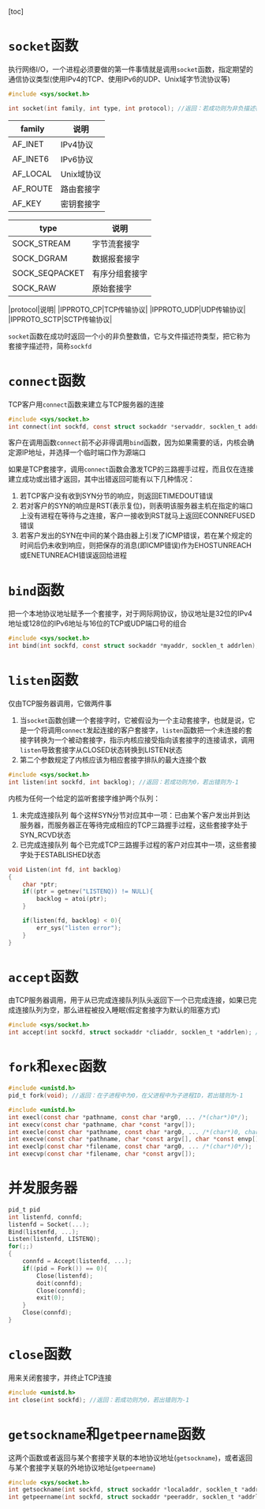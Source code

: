 [toc]

# `socket`函数
执行网络I/O，一个进程必须要做的第一件事情就是调用`socket`函数，指定期望的通信协议类型(使用IPv4的TCP、使用IPv6的UDP、Unix域字节流协议等)
```c
#include <sys/socket.h>

int socket(int family, int type, int protocol); //返回：若成功则为非负描述符，若出错则为-1
```

|family|说明|
|-|-|
|AF_INET|IPv4协议|
|AF_INET6|IPv6协议|
|AF_LOCAL|Unix域协议|
|AF_ROUTE|路由套接字|
|AF_KEY|密钥套接字|

|type|说明|
|-|-|
|SOCK_STREAM|字节流套接字|
|SOCK_DGRAM|数据报套接字|
|SOCK_SEQPACKET|有序分组套接字|
|SOCK_RAW|原始套接字|

|protocol|说明|
|IPPROTO_CP|TCP传输协议|
|IPPROTO_UDP|UDP传输协议|
|IPPROTO_SCTP|SCTP传输协议|

`socket`函数在成功时返回一个小的非负整数值，它与文件描述符类型，把它称为套接字描述符，简称`sockfd`

# `connect`函数
TCP客户用`connect`函数来建立与TCP服务器的连接

```c
#include <sys/socket.h>
int connect(int sockfd, const struct sockaddr *servaddr, socklen_t addrlen);
```
客户在调用函数`connect`前不必非得调用`bind`函数，因为如果需要的话，内核会确定源IP地址，并选择一个临时端口作为源端口

如果是TCP套接字，调用`connect`函数会激发TCP的三路握手过程，而且仅在连接建立成功或出错才返回，其中出错返回可能有以下几种情况：
1. 若TCP客户没有收到SYN分节的响应，则返回ETIMEDOUT错误
2. 若对客户的SYN的响应是RST(表示复位)，则表明该服务器主机在指定的端口上没有进程在等待与之连接，客户一接收到RST就马上返回ECONNREFUSED错误
3. 若客户发出的SYN在中间的某个路由器上引发了ICMP错误，若在某个规定的时间后仍未收到响应，则把保存的消息(即ICMP错误)作为EHOSTUNREACH或ENETUNREACH错误返回给进程

# `bind`函数
把一个本地协议地址赋予一个套接字，对于网际网协议，协议地址是32位的IPv4地址或128位的IPv6地址与16位的TCP或UDP端口号的组合

```c
#include <sys/socket.h>
int bind(int sockfd, const struct sockaddr *myaddr, socklen_t addrlen); //返回：若成功则为0，若出错则为-1
```

# `listen`函数
仅由TCP服务器调用，它做两件事
1. 当`socket`函数创建一个套接字时，它被假设为一个主动套接字，也就是说，它是一个将调用`connect`发起连接的客户套接字，`listen`函数把一个未连接的套接字转换为一个被动套接字，指示内核应接受指向该套接字的连接请求，调用`listen`导致套接字从CLOSED状态转换到LISTEN状态
2. 第二个参数规定了内核应该为相应套接字排队的最大连接个数

```c
#include <sys/socket.h>
int listen(int sockfd, int backlog); //返回：若成功则为0，若出错则为-1
```

内核为任何一个给定的监听套接字维护两个队列：
1. 未完成连接队列   每个这样SYN分节对应其中一项：已由某个客户发出并到达服务器，而服务器正在等待完成相应的TCP三路握手过程，这些套接字处于SYN_RCVD状态
2. 已完成连接队列   每个已完成TCP三路握手过程的客户对应其中一项，这些套接字处于ESTABLISHED状态

```c
void Listen(int fd, int backlog)
{
    char *ptr;
    if((ptr = getnev("LISTENQ)) != NULL){
        backlog = atoi(ptr);
    }

    if(listen(fd, backlog) < 0){
        err_sys("listen error");
    }
}

```

# `accept`函数
由TCP服务器调用，用于从已完成连接队列队头返回下一个已完成连接，如果已完成连接队列为空，那么进程被投入睡眠(假定套接字为默认的阻塞方式)
```c
#include <sys/socket.h>
int accept(int sockfd, struct sockaddr *cliaddr, socklen_t *addrlen); //返回：若成功则为非负描述符，若出错则为-1
```

# `fork`和`exec`函数
```c
#include <unistd.h>
pid_t fork(void); //返回：在子进程中为0，在父进程中为子进程ID，若出错则为-1
```

```c
#include <unistd.h>
int execl(const char *pathname, const char *arg0, ... /*(char*)0*/);
int execv(const char *pathname, char *const *argv[]);
int execle(const char *pathname, const char *arg0, ... /*(char*)0, char *const envp[]*/);
int execve(const char *pathname, char *const argv[], char *const envp[]);
int execlp(const char *filename, const char *arg0, ... /*(char*)0*/);
int execvp(const char *filename, char *const argv[]);
```

# 并发服务器
```c
pid_t pid
int listenfd, connfd;
listenfd = Socket(...);
Bind(listenfd, ...);
Listen(listenfd, LISTENQ);
for(;;)
{
    connfd = Accept(listenfd, ...);
    if((pid = Fork()) == 0){
        Close(listenfd);
        doit(connfd);
        Close(connfd);
        exit(0);
    }
    Close(connfd);
}
```

# `close`函数
用来关闭套接字，并终止TCP连接
```c
#include <unistd.h>
int close(int sockfd); //返回：若成功则为0，若出错则为-1
```

# `getsockname`和`getpeername`函数
这两个函数或者返回与某个套接字关联的本地协议地址(`getsockname`)，或者返回与某个套接字关联的外地协议地址(`getpeername`)
```c
#include <sys/socket.h>
int getsockname(int sockfd, struct sockaddr *localaddr, socklen_t *addrlen);
int getpeername(int sockfd, struct sockaddr *peeraddr, socklen_t *addrlen);
```

